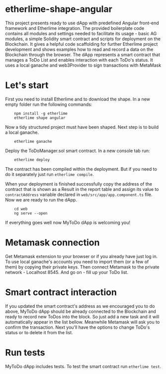 # etherlime-shape-angular
This project presents ready to use dApp with predefined Angular front-end framework and Etherlime integration.
The provided boilerplate code contains all modules and settings needed to facilitate its usage - basic AG modules, a simple Solidity smart contract and scripts for deployment on the Blockchain.
It gives a helpful code scaffolding for further Etherlime project development and shows examples how to read and record a data on the Blockchain through the browser.
The dApp represents a smart contract that manages a ToDo List and enables interaction with each ToDo's status. It uses a local ganache and web3Provider to sign transactions with MetaMask 


# Let's start
First you need to install Etherlime and to download the shape. In a new empty folder run the following commands:
```
    npm install -g etherlime
    etherlime shape angular
```

Now a tidy structured project must have been shaped. Next step is to build a local ganache.

```
    etherlime ganache
```

Deploy the ToDoManager.sol smart contract. In a new console tab run:

```
    etherlime deploy
```

The contract has been compiled within the deployment. But if you need to do it separately just run `etherlime compile`.

When your deployment is finished successfully copy the address of the contract that is shown as a Result in the report table and assign its value to `contractAddress` variable declared in `web/src/app/app.component.ts` file. Now we are ready to run the dApp.

```
    cd web
    ng serve --open
```
If everything goes well now MyToDo dApp is welcoming you!

# Metamask connection
Get Metamask extension to your browser or if you already have just log in. To use local ganache's accounts you need to import them (or a few of them) by copying their private keys. Then connect Metamask to the private network - Localhost 8545. And go on - fill up your ToDo list.


# Smart contract interaction
If you updated the smart contract's address as we encouraged you to do above, MyToDo dApp should be already connected to the Blockchain and ready to record new ToDos into the block. So just add a new task and it will automatically appear in the list bellow. Meanwhile Metamask will ask you to confirm the transaction.
Next you'll have the options to change ToDo's status or to delete it from the list.


# Run tests
MyToDo dApp includes tests. To test the smart contract run `etherlime test`.
